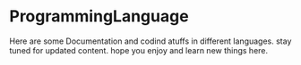 # ProgrammingLanguage
Here are some Documentation and codind atuffs in different languages. stay tuned for updated content. hope you enjoy and learn new things here.
